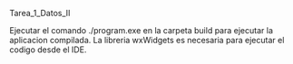 Tarea_1_Datos_II

Ejecutar el comando ./program.exe en la carpeta build para ejecutar la aplicacion compilada.
La libreria wxWidgets es necesaria para ejecutar el codigo desde el IDE.
